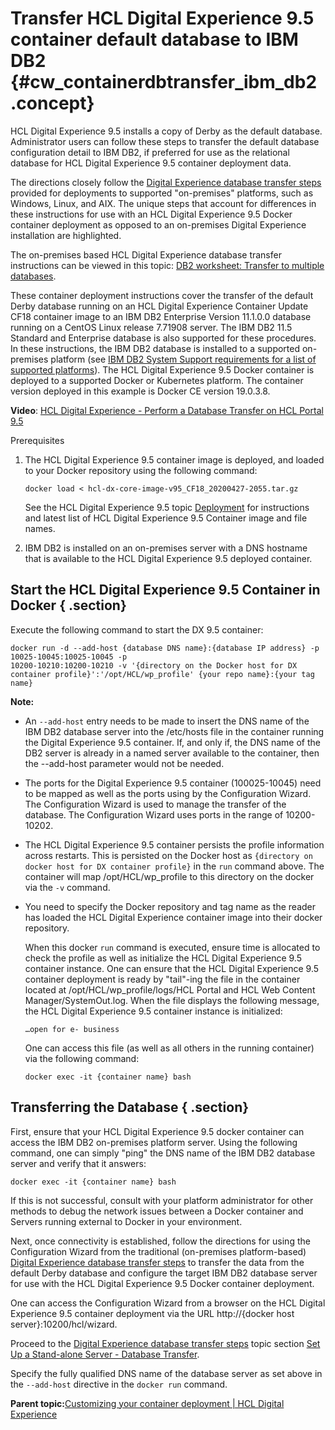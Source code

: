 # Transfer HCL Digital Experience 9.5 container default database to IBM DB2 {#cw_containerdbtransfer_ibm_db2 .concept}

HCL Digital Experience 9.5 installs a copy of Derby as the default database. Administrator users can follow these steps to transfer the default database configuration detail to IBM DB2, if preferred for use as the relational database for HCL Digital Experience 9.5 container deployment data.

The directions closely follow the [Digital Experience database transfer steps](../config/cw_db_transfer-db2.md) provided for deployments to supported "on-premises" platforms, such as Windows, Linux, and AIX. The unique steps that account for differences in these instructions for use with an HCL Digital Experience 9.5 Docker container deployment as opposed to an on-premises Digital Experience installation are highlighted.

The on-premises based HCL Digital Experience database transfer instructions can be viewed in this topic: [DB2 worksheet: Transfer to multiple databases](../config/cw_db_ws_db2_multidb.md).

These container deployment instructions cover the transfer of the default Derby database running on an HCL Digital Experience Container Update CF18 container image to an IBM DB2 Enterprise Version 11.1.0.0 database running on a CentOS Linux release 7.71908 server. The IBM DB2 11.5 Standard and Enterprise database is also supported for these procedures. In these instructions, the IBM DB2 database is installed to a supported on-premises platform \(see [IBM DB2 System Support requirements for a list of supported platforms](https://www.ibm.com/support/pages/system-requirements-ibm-db2-linux-unix-and-windows)\). The HCL Digital Experience 9.5 Docker container is deployed to a supported Docker or Kubernetes platform. The container version deployed in this example is Docker CE version 19.0.3.8.

**Video**: [HCL Digital Experience - Perform a Database Transfer on HCL Portal 9.5](https://www.youtube.com/watch?v=_OnxF4l5l7A&feature=youtu.be)

Prerequisites

1.  The HCL Digital Experience 9.5 container image is deployed, and loaded to your Docker repository using the following command:

    ```
    docker load < hcl-dx-core-image-v95_CF18_20200427-2055.tar.gz
    ```

    See the HCL Digital Experience 9.5 topic [Deployment](deployment.md) for instructions and latest list of HCL Digital Experience 9.5 Container image and file names.

2.  IBM DB2 is installed on an on-premises server with a DNS hostname that is available to the HCL Digital Experience 9.5 deployed container.

## Start the HCL Digital Experience 9.5 Container in Docker { .section}

Execute the following command to start the DX 9.5 container:

```
docker run -d --add-host {database DNS name}:{database IP address} -p 10025-10045:10025-10045 -p 
10200-10210:10200-10210 -v '{directory on the Docker host for DX container profile}':'/opt/HCL/wp_profile' {your repo name}:{your tag name} 
```

**Note:**

-   An `--add-host` entry needs to be made to insert the DNS name of the IBM DB2 database server into the /etc/hosts file in the container running the Digital Experience 9.5 container. If, and only if, the DNS name of the DB2 server is already in a named server available to the container, then the --add-host parameter would not be needed.
-   The ports for the Digital Experience 9.5 container \(100025-10045\) need to be mapped as well as the ports using by the Configuration Wizard. The Configuration Wizard is used to manage the transfer of the database. The Configuration Wizard uses ports in the range of 10200-10202.
-   The HCL Digital Experience 9.5 container persists the profile information across restarts. This is persisted on the Docker host as `{directory on docker host for DX container profile}` in the `run` command above. The container will map /opt/HCL/wp\_profile to this directory on the docker via the `-v` command.
-   You need to specify the Docker repository and tag name as the reader has loaded the HCL Digital Experience container image into their docker repository.

    When this docker `run` command is executed, ensure time is allocated to check the profile as well as initialize the HCL Digital Experience 9.5 container instance. One can ensure that the HCL Digital Experience 9.5 container deployment is ready by "tail"-ing the file in the container located at /opt/HCL/wp\_profile/logs/HCL Portal and HCL Web Content Manager/SystemOut.log. When the file displays the following message, the HCL Digital Experience 9.5 container instance is initialized:

    ```
    …open for e- business
    ```

    One can access this file \(as well as all others in the running container\) via the following command:

    ```
    docker exec -it {container name} bash
    ```


## Transferring the Database { .section}

First, ensure that your HCL Digital Experience 9.5 docker container can access the IBM DB2 on-premises platform server. Using the following command, one can simply "ping" the DNS name of the IBM DB2 database server and verify that it answers:

```
docker exec -it {container name} bash
```

If this is not successful, consult with your platform administrator for other methods to debug the network issues between a Docker container and Servers running external to Docker in your environment.

Next, once connectivity is established, follow the directions for using the Configuration Wizard from the traditional \(on-premises platform-based\) [Digital Experience database transfer steps](../config/cw_db_transfer-db2.md) to transfer the data from the default Derby database and configure the target IBM DB2 database server for use with the HCL Digital Experience 9.5 Docker container deployment.

One can access the Configuration Wizard from a browser on the HCL Digital Experience 9.5 container deployment via the URL http://\{docker host server\}:10200/hcl/wizard.

Proceed to the [Digital Experience database transfer steps](../config/cw_db_transfer-db2.md) topic section [Set Up a Stand-alone Server - Database Transfer](../config/cw_db_ws_db2_singledb.md).

Specify the fully qualified DNS name of the database server as set above in the `--add-host` directive in the `docker run` command.

**Parent topic:**[Customizing your container deployment \| HCL Digital Experience](../containerization/customization.md)

